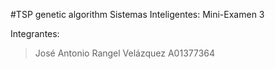 #TSP genetic algorithm
Sistemas Inteligentes: Mini-Examen 3

Integrantes:
> José Antonio Rangel Velázquez		A01377364